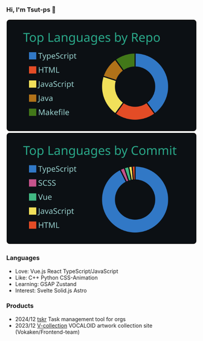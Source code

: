 ### Hi, I'm Tsut-ps 👋

[![](https://raw.githubusercontent.com/Tsut-ps/Tsut-ps/main/profile-summary-card-output/gotham/1-repos-per-language.svg)](https://github.com/vn7n24fzkq/github-profile-summary-cards) [![](https://raw.githubusercontent.com/Tsut-ps/Tsut-ps/main/profile-summary-card-output/gotham/2-most-commit-language.svg)](https://github.com/vn7n24fzkq/github-profile-summary-cards)

### Languages
- Love: Vue.js React TypeScript/JavaScript
- Like: C++ Python CSS-Animation
- Learning: GSAP Zustand
- Interest: Svelte Solid.js Astro

### Products
- 2024/12 [tskr](https://github.com/Tsut-ps/tskr) Task management tool for orgs
- 2023/12 [V-collection](https://v-collection.vocakentdu.com/) VOCALOID artwork collection site (Vokaken/Frontend-team)
